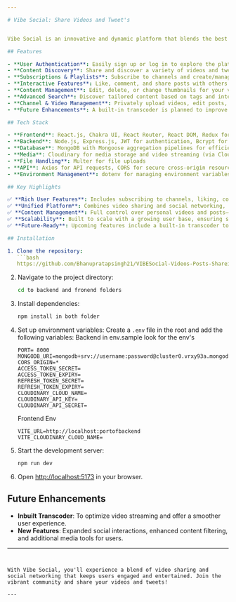```yaml
---

# Vibe Social: Share Videos and Tweet's


Vibe Social is an innovative and dynamic platform that blends the best of video sharing and social networking. It allows users to share and discover videos and tweets within a vibrant community. Built using a modern tech stack, Vibe Social provides a seamless user experience with rich features designed to engage and entertain.

## Features

- **User Authentication**: Easily sign up or log in to explore the platform.
- **Content Discovery**: Share and discover a variety of videos and tweets.
- **Subscriptions & Playlists**: Subscribe to channels and create/manage your own playlists.
- **Interactive Features**: Like, comment, and share posts with others.
- **Content Management**: Edit, delete, or change thumbnails for your videos. You can also manage your watch history, subscriptions, and channel status.
- **Advanced Search**: Discover tailored content based on tags and interests.
- **Channel & Video Management**: Privately upload videos, edit posts, and stay updated on channel status.
- **Future Enhancements**: A built-in transcoder is planned to improve video streaming quality.

## Tech Stack

- **Frontend**: React.js, Chakra UI, React Router, React DOM, Redux for global state
- **Backend**: Node.js, Express.js, JWT for authentication, Bcrypt for security, Mongoose for MongoDB interaction
- **Database**: MongoDB with Mongoose aggregation pipelines for efficient data handling
- **Media**: Cloudinary for media storage and video streaming (via Cloudinary CDN)
- **File Handling**: Multer for file uploads
- **API**: Axios for API requests, CORS for secure cross-origin resource sharing
- **Environment Management**: dotenv for managing environment variables

## Key Highlights

✅ **Rich User Features**: Includes subscribing to channels, liking, commenting, sharing posts, creating/managing playlists, and advanced search for personalized content.  
✅ **Unified Platform**: Combines video sharing and social networking, allowing users to engage with both videos and tweets.  
✅ **Content Management**: Full control over personal videos and posts—edit, delete, change thumbnails, and track channel status.  
✅ **Scalability**: Built to scale with a growing user base, ensuring smooth performance as the platform evolves.  
✅ **Future-Ready**: Upcoming features include a built-in transcoder to enhance video streaming quality.

## Installation

1. Clone the repository:
   ```bash
   https://github.com/Bhanupratapsingh21/VIBESocial-Videos-Posts-Shareing-Platfrom-By-BPSS.git
   ```

2. Navigate to the project directory:
   ```bash
   cd to backend and fronend folders
   ```

3. Install dependencies:
   ```bash
   npm install in both folder
   ```

4. Set up environment variables:
   Create a `.env` file in the root and add the following variables:
   Backend in env.sample look for the env's
   ```
   PORT= 8000
   MONGODB_URI=mongodb+srv://username:password@cluster0.vrxy93a.mongodb.net/
   CORS_ORIGIN=*
   ACCESS_TOKEN_SECRET=
   ACCESS_TOKEN_EXPIRY=
   REFRESH_TOKEN_SECRET=
   REFRESH_TOKEN_EXPIRY=
   CLOUDINARY_CLOUD_NAME=
   CLOUDINARY_API_KEY=
   CLOUDINARY_API_SECRET=
   ```
   Frontend Env
   ```
   VITE_URL=http://localhost:portofbackend
   VITE_CLOUDINARY_CLOUD_NAME=
   ```

5. Start the development server:
   ```bash
   npm run dev
   ```

6. Open [http://localhost:5173](http://localhost:5173) in your browser.

## Future Enhancements

- **Inbuilt Transcoder**: To optimize video streaming and offer a smoother user experience.
- **New Features**: Expanded social interactions, enhanced content filtering, and additional media tools for users.

---
```


With Vibe Social, you'll experience a blend of video sharing and social networking that keeps users engaged and entertained. Join the vibrant community and share your videos and tweets!

---
